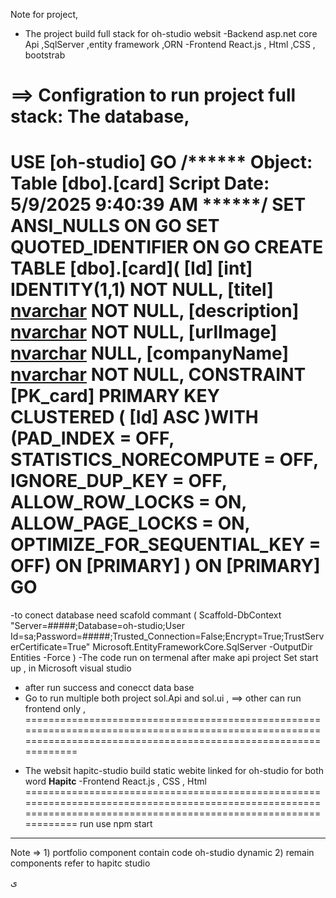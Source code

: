 Note for project,
* The project build full stack for oh-studio websit 
-Backend asp.net core Api ,SqlServer ,entity framework ,ORN 
-Frontend  React.js , Html ,CSS , bootstrab 

==> Configration to run project full stack:
The database,
=================================================================================================================================================================
USE [oh-studio]
GO
/****** Object:  Table [dbo].[card]    Script Date: 5/9/2025 9:40:39 AM ******/
SET ANSI_NULLS ON
GO
SET QUOTED_IDENTIFIER ON
GO
CREATE TABLE [dbo].[card](
	[Id] [int] IDENTITY(1,1) NOT NULL,
	[titel] [nvarchar](50) NOT NULL,
	[description] [nvarchar](100) NOT NULL,
	[urlImage] [nvarchar](500) NULL,
	[companyName] [nvarchar](500) NOT NULL,
 CONSTRAINT [PK_card] PRIMARY KEY CLUSTERED 
(
	[Id] ASC
)WITH (PAD_INDEX = OFF, STATISTICS_NORECOMPUTE = OFF, IGNORE_DUP_KEY = OFF, ALLOW_ROW_LOCKS = ON, ALLOW_PAGE_LOCKS = ON, OPTIMIZE_FOR_SEQUENTIAL_KEY = OFF) ON [PRIMARY]
) ON [PRIMARY]
GO
================================================================================================================================================================

-to conect database need scafold commant
( Scaffold-DbContext "Server=#####;Database=oh-studio;User Id=sa;Password=#####;Trusted_Connection=False;Encrypt=True;TrustServerCertificate=True"
  Microsoft.EntityFrameworkCore.SqlServer -OutputDir Entities -Force )
-The code run on termenal after make api project Set start up , in Microsoft visual studio
- after run success and conecct data base
- Go to run multiple both project sol.Api and sol.ui ,
==> other can run frontend only ,
==================================================================================================================================================================
* The websit hapitc-studio build static webite linked for oh-studio for both word **Hapitc**
  -Frontend React.js , CSS , Html
==================================================================================================================================================================
run use
npm start

---------------------------------------------------------------------

Note => 1) portfolio component contain code oh-studio dynamic 
        2) remain components refer to hapitc studio 

ى
